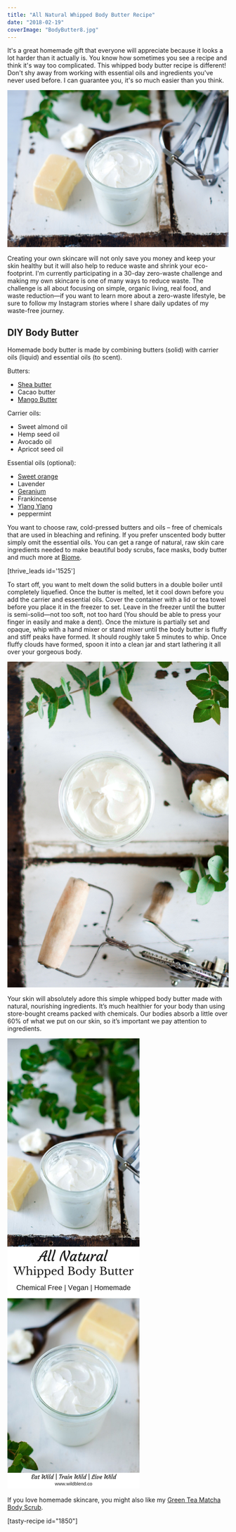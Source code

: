```yaml
---
title: "All Natural Whipped Body Butter Recipe"
date: "2018-02-19"
coverImage: "BodyButter8.jpg"
---
```


It's a great homemade gift that everyone will appreciate because it looks a lot harder than it actually is. You know how sometimes you see a recipe and think it's way too complicated. This whipped body butter recipe is different! Don't shy away from working with essential oils and ingredients you've never used before. I can guarantee you, it's so much easier than you think.

![Whipped Body Butter](images/BodyButter8.jpg)

Creating your own skincare will not only save you money and keep your skin healthy but it will also help to reduce waste and shrink your eco-footprint. I'm currently participating in a 30-day zero-waste challenge and making my own skincare is one of many ways to reduce waste. The challenge is all about focusing on simple, organic living, real food, and waste reduction—if you want to learn more about a zero-waste lifestyle, be sure to follow my Instagram stories where I share daily updates of my waste-free journey.

## DIY Body Butter

Homemade body butter is made by combining butters (solid) with carrier oils (liquid) and essential oils (to scent).

Butters:

- [Shea butter](https://t.cfjump.com/52650/t/14846?Url=http%3a%2f%2fwww.biome.com.au%2fdiy-skin-care%2f16946-shea-butter-in-jar-50g.html)
- Cacao butter
- [Mango Butter](https://t.cfjump.com/52650/t/14846?Url=http%3a%2f%2fwww.biome.com.au%2fliquids-oils-butters-wax%2f18576-mango-butter-certified-organic-in-glass-jar-50g.html)

Carrier oils:

- Sweet almond oil
- Hemp seed oil
- Avocado oil
- Apricot seed oil

Essential oils (optional):

- [Sweet orange](https://t.cfjump.com/52650/t/14846?Url=https%3a%2f%2fwww.biome.com.au%2fessential-oils%2f6395-mt-retour-organic-essential-oil-sweet-orange-9324525092106.html)
- Lavender
- [Geranium](https://t.cfjump.com/52650/t/14846?Url=https%3a%2f%2fwww.biome.com.au%2fessential-oils%2f17322-mt-retour-essential-oil-geranium-9324525090096.html)
- Frankincense
- [Ylang Ylang](https://t.cfjump.com/52650/t/14846?Url=https%3a%2f%2fwww.biome.com.au%2fessential-oils%2f17326-mt-retour-essential-oil-ylang-ylang-9324525090133.html)
- peppermint

You want to choose raw, cold-pressed butters and oils – free of chemicals that are used in bleaching and refining. If you prefer unscented body butter simply omit the essential oils. You can get a range of natural, raw skin care ingredients needed to make beautiful body scrubs, face masks, body butter and much more at [Biome](https://t.cfjump.com/52650/t/14846?Url=https%3a%2f%2fwww.biome.com.au%2f992-diy-skin-care).

\[thrive\_leads id='1525'\]

To start off, you want to melt down the solid butters in a double boiler until completely liquefied. Once the butter is melted, let it cool down before you add the carrier and essential oils. Cover the container with a lid or tea towel before you place it in the freezer to set. Leave in the freezer until the butter is semi-solid—not too soft, not too hard (You should be able to press your finger in easily and make a dent). Once the mixture is partially set and opaque, whip with a hand mixer or stand mixer until the body butter is fluffy and stiff peaks have formed. It should roughly take 5 minutes to whip. Once fluffy clouds have formed, spoon it into a clean jar and start lathering it all over your gorgeous body.

![Whipped Body Butter](images/BodyButter1.jpg)

Your skin will absolutely adore this simple whipped body butter made with natural, nourishing ingredients. It’s much healthier for your body than using store-bought creams packed with chemicals. Our bodies absorb a little over 60% of what we put on our skin, so it’s important we pay attention to ingredients.

![Whipped Body Butter](images/Pin-Whipped-Body-Butter-1.jpg)

If you love homemade skincare, you might also like my [Green Tea Matcha Body Scrub](https://www.wildblend.co/matcha-body-scrub/).

\[tasty-recipe id="1850"\]

